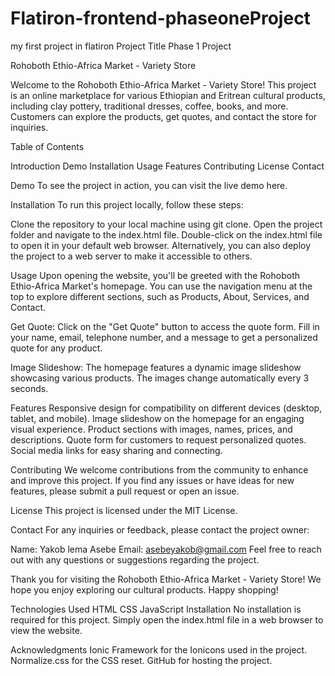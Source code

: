 # Flatiron-frontend-phaseoneProject

my first project in flatiron
Project Title
Phase 1 Project

Rohoboth Ethio-Africa Market - Variety Store

Welcome to the Rohoboth Ethio-Africa Market - Variety Store! This project is an online marketplace for various Ethiopian and Eritrean cultural products, including clay pottery, traditional dresses, coffee, books, and more. Customers can explore the products, get quotes, and contact the store for inquiries.

Table of Contents

Introduction
Demo
Installation
Usage
Features
Contributing
License
Contact

Demo
To see the project in action, you can visit the live demo here.

Installation
To run this project locally, follow these steps:

Clone the repository to your local machine using git clone.
Open the project folder and navigate to the index.html file.
Double-click on the index.html file to open it in your default web browser.
Alternatively, you can also deploy the project to a web server to make it accessible to others.

Usage
Upon opening the website, you'll be greeted with the Rohoboth Ethio-Africa Market's homepage. You can use the navigation menu at the top to explore different sections, such as Products, About, Services, and Contact.

Get Quote: Click on the "Get Quote" button to access the quote form. Fill in your name, email, telephone number, and a message to get a personalized quote for any product.

Image Slideshow: The homepage features a dynamic image slideshow showcasing various products. The images change automatically every 3 seconds.

Features
Responsive design for compatibility on different devices (desktop, tablet, and mobile).
Image slideshow on the homepage for an engaging visual experience.
Product sections with images, names, prices, and descriptions.
Quote form for customers to request personalized quotes.
Social media links for easy sharing and connecting.

Contributing
We welcome contributions from the community to enhance and improve this project. If you find any issues or have ideas for new features, please submit a pull request or open an issue.

License
This project is licensed under the MIT License.

Contact
For any inquiries or feedback, please contact the project owner:

Name: Yakob lema Asebe
Email: asebeyakob@gmail.com
Feel free to reach out with any questions or suggestions regarding the project.

Thank you for visiting the Rohoboth Ethio-Africa Market - Variety Store! We hope you enjoy exploring our cultural products. Happy shopping!

Technologies Used
HTML
CSS
JavaScript
Installation
No installation is required for this project. Simply open the index.html file in a web browser to view the website.

Acknowledgments
Ionic Framework for the Ionicons used in the project.
Normalize.css for the CSS reset.
GitHub for hosting the project.
